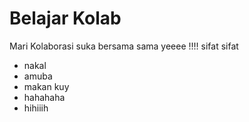 # Belajar Kolab
Mari Kolaborasi suka bersama sama yeeee !!!!
sifat sifat
* nakal
* amuba
* makan kuy
* hahahaha
* hihiiih

